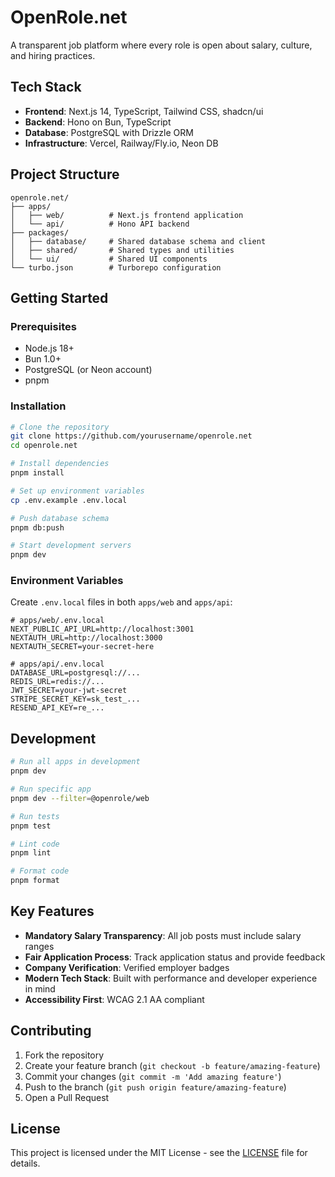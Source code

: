 # OpenRole.net

A transparent job platform where every role is open about salary, culture, and hiring practices.

## Tech Stack

- **Frontend**: Next.js 14, TypeScript, Tailwind CSS, shadcn/ui
- **Backend**: Hono on Bun, TypeScript
- **Database**: PostgreSQL with Drizzle ORM
- **Infrastructure**: Vercel, Railway/Fly.io, Neon DB

## Project Structure

```
openrole.net/
├── apps/
│   ├── web/          # Next.js frontend application
│   └── api/          # Hono API backend
├── packages/
│   ├── database/     # Shared database schema and client
│   ├── shared/       # Shared types and utilities
│   └── ui/           # Shared UI components
└── turbo.json        # Turborepo configuration
```

## Getting Started

### Prerequisites

- Node.js 18+
- Bun 1.0+
- PostgreSQL (or Neon account)
- pnpm

### Installation

```bash
# Clone the repository
git clone https://github.com/yourusername/openrole.net
cd openrole.net

# Install dependencies
pnpm install

# Set up environment variables
cp .env.example .env.local

# Push database schema
pnpm db:push

# Start development servers
pnpm dev
```

### Environment Variables

Create `.env.local` files in both `apps/web` and `apps/api`:

```env
# apps/web/.env.local
NEXT_PUBLIC_API_URL=http://localhost:3001
NEXTAUTH_URL=http://localhost:3000
NEXTAUTH_SECRET=your-secret-here

# apps/api/.env.local
DATABASE_URL=postgresql://...
REDIS_URL=redis://...
JWT_SECRET=your-jwt-secret
STRIPE_SECRET_KEY=sk_test_...
RESEND_API_KEY=re_...
```

## Development

```bash
# Run all apps in development
pnpm dev

# Run specific app
pnpm dev --filter=@openrole/web

# Run tests
pnpm test

# Lint code
pnpm lint

# Format code
pnpm format
```

## Key Features

- **Mandatory Salary Transparency**: All job posts must include salary ranges
- **Fair Application Process**: Track application status and provide feedback
- **Company Verification**: Verified employer badges
- **Modern Tech Stack**: Built with performance and developer experience in mind
- **Accessibility First**: WCAG 2.1 AA compliant

## Contributing

1. Fork the repository
2. Create your feature branch (`git checkout -b feature/amazing-feature`)
3. Commit your changes (`git commit -m 'Add amazing feature'`)
4. Push to the branch (`git push origin feature/amazing-feature`)
5. Open a Pull Request

## License

This project is licensed under the MIT License - see the [LICENSE](LICENSE) file for details.